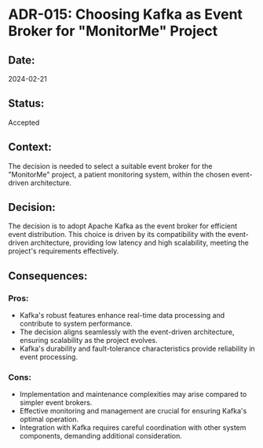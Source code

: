 # ADR-015: Choosing Kafka as Event Broker for "MonitorMe" Project

## Date:
2024-02-21

## Status:
Accepted

## Context:
The decision is needed to select a suitable event broker for the "MonitorMe" project, a patient monitoring system, within the chosen event-driven architecture.

## Decision:
The decision is to adopt Apache Kafka as the event broker for efficient event distribution. This choice is driven by its compatibility with the event-driven architecture, providing low latency and high scalability, meeting the project's requirements effectively.

## Consequences:
### Pros:
- Kafka's robust features enhance real-time data processing and contribute to system performance.
- The decision aligns seamlessly with the event-driven architecture, ensuring scalability as the project evolves.
- Kafka's durability and fault-tolerance characteristics provide reliability in event processing.

### Cons:
- Implementation and maintenance complexities may arise compared to simpler event brokers.
- Effective monitoring and management are crucial for ensuring Kafka's optimal operation.
- Integration with Kafka requires careful coordination with other system components, demanding additional consideration.